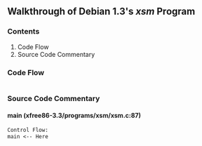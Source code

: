 ## Walkthrough of Debian 1.3's _xsm_ Program

### Contents

1. Code Flow
2. Source Code Commentary

### Code Flow

```txt
```

### Source Code Commentary

#### main (xfree86-3.3/programs/xsm/xsm.c:87)

```txt
Control Flow:
main <-- Here
```
